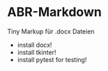 # ABR-Markdown
Tiny Markup für .docx Dateien

- install docx!
- install tkinter!
- install pytest for testing!